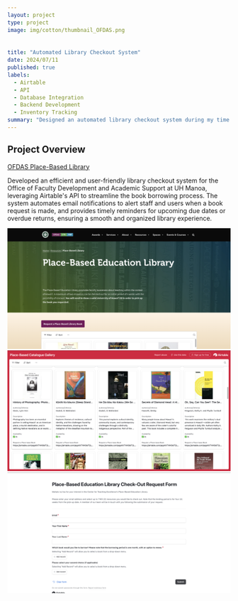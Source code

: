 ```yaml
---
layout: project
type: project
image: img/cotton/thumbnail_OFDAS.png


title: "Automated Library Checkout System"
date: 2024/07/11
published: true
labels:
  - Airtable
  - API
  - Database Integration
  - Backend Development
  - Inventory Tracking
summary: "Designed an automated library checkout system during my time at OFDAS"
---
```


## Project Overview

<a href = "https://www.ofdas.hawaii.edu/resources/placebasedlib/"> OFDAS Place-Based Library </a>



Developed an efficient and user-friendly library checkout system for the Office of Faculty Development and Academic Support at UH Manoa, leveraging Airtable's API to streamline the book borrowing process. The system automates email notifications to alert staff and users when a book request is made, and provides timely reminders for upcoming due dates or overdue returns, ensuring a smooth and organized library experience.


<img src="../img/OFDAS-landingpage.png" alt="RC Warriors Landing Page" width="599">




<img src="../img/OFDAS-bookcatalogue.png" alt="RC Warriors Landing Page" width="700">




<img src="../img/OFDAS-requestform.png" alt="RC Warriors Landing Page" width="599">




